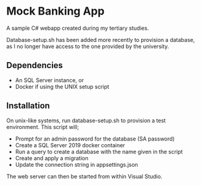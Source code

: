 Mock Banking App
================

A sample C# webapp created during my tertiary studies.

Database-setup.sh has been added more recently to provision a database, as I no longer have access to the one provided by the university.

Dependencies
------------

* An SQL Server instance, or
* Docker if using the UNIX setup script

Installation
------------

On unix-like systems, run database-setup.sh to provision a test environment.
This script will;
* Prompt for an admin password for the database (SA password)
* Create a SQL Server 2019 docker container
* Run a query to create a database with the name given in the script
* Create and apply a migration
* Update the connection string in appsettings.json

The web server can then be started from within Visual Studio.
